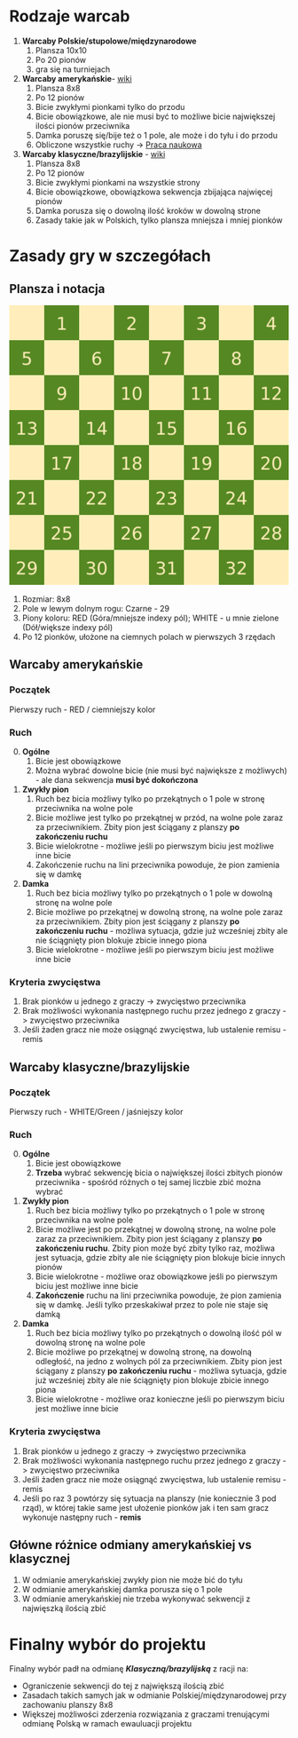 # Rodzaje warcab
1. **Warcaby Polskie/stupolowe/międzynarodowe**
    1. Plansza 10x10
    2. Po 20 pionów 
    3. gra się na turniejach
2. **Warcaby amerykańskie**- [wiki](https://en.wikipedia.org/wiki/English_draughts)
    1. Plansza 8x8
    2. Po 12 pionów
    3. Bicie zwykłymi pionkami tylko do przodu
    4. Bicie obowiązkowe, ale nie musi być to możliwe bicie największej ilości pionów przeciwnika
    5. Damka poruszę się/bije też o 1 pole, ale może i do tyłu i do przodu
    6. Obliczone wszystkie ruchy -> [Praca naukowa](http://library.msri.org/books/Book29/files/schaeffer.pdf)
3. **Warcaby klasyczne/brazylijskie** - [wiki](https://en.wikipedia.org/wiki/Brazilian_draughts)
    1. Plansza 8x8
    2. Po 12 pionów
    3. Bicie zwykłymi pionkami na wszystkie strony
    4. Bicie obowiązkowe, obowiązkowa sekwencja zbijająca najwięcej pionów
    5. Damka porusza się o dowolną ilość kroków w dowolną strone
    6. Zasady takie jak w Polskich, tylko plansza mniejsza i mniej pionków


# Zasady gry w szczegółach

## Plansza i notacja

![Notacja pól planszy](../assets/md_img/Draughts_Notation.png)

1. Rozmiar: 8x8
2. Pole w lewym dolnym rogu: Czarne - 29
3. Piony koloru: RED (Góra/mniejsze indexy pól); WHITE - u mnie zielone (Dół/większe indexy pól)
4. Po 12 pionków, ułożone na ciemnych polach w pierwszych 3 rzędach

## Warcaby amerykańskie

### Początek

Pierwszy ruch - RED / ciemniejszy kolor

### Ruch
0. **Ogólne**
    1. Bicie jest obowiązkowe
    2. Można wybrać dowolne bicie (nie musi być największe z możliwych) - ale dana sekwencja **musi być dokończona**
1. **Zwykły pion**
    1. Ruch bez bicia możliwy tylko po przekątnych o 1 pole w stronę przeciwnika na wolne pole
    2. Bicie możliwe jest tylko po przekątnej w przód, na wolne pole zaraz za przeciwnikiem. Zbity pion jest ściągany z planszy **po zakończeniu ruchu**
    3. Bicie wielokrotne - możliwe jeśli po pierwszym biciu jest możliwe inne bicie
    4. Zakończenie ruchu na lini przeciwnika powoduje, że pion zamienia się w damkę
2. **Damka**
    1. Ruch bez bicia możliwy tylko po przekątnych o 1 pole w dowolną stronę na wolne pole
    2. Bicie możliwe po przekątnej w dowolną stronę, na wolne pole zaraz za przeciwnikiem. Zbity pion jest ściągany z planszy **po zakończeniu ruchu** - możliwa sytuacja, gdzie już wcześniej zbity ale nie ściągnięty pion blokuje zbicie innego piona
    3. Bicie wielokrotne - możliwe jeśli po pierwszym biciu jest możliwe inne bicie

### Kryteria zwycięstwa
1. Brak pionków u jednego z graczy -> zwycięstwo przeciwnika
2. Brak możliwości wykonania następnego ruchu przez jednego z graczy -> zwycięstwo przeciwnika
3. Jeśli żaden gracz nie może osiągnąć zwycięstwa, lub ustalenie remisu - remis

## Warcaby klasyczne/brazylijskie

### Początek

Pierwszy ruch - WHITE/Green / jaśniejszy kolor

### Ruch
0. **Ogólne**
    1. Bicie jest obowiązkowe
    2. **Trzeba** wybrać sekwencję bicia o największej ilości zbitych pionów przeciwnika - spośród różnych o tej samej liczbie zbić można wybrać
1. **Zwykły pion**
    1. Ruch bez bicia możliwy tylko po przekątnych o 1 pole w stronę przeciwnika na wolne pole
    2. Bicie możliwe jest po przekątnej w dowolną stronę, na wolne pole zaraz za przeciwnikiem. Zbity pion jest ściągany z planszy **po zakończeniu ruchu**. Zbity pion może być zbity tylko raz, możliwa jest sytuacja, gdzie zbity ale nie ściągnięty pion blokuje bicie innych pionów
    3. Bicie wielokrotne - możliwe oraz obowiązkowe jeśli po pierwszym biciu jest możliwe inne bicie
    4. **Zakończenie** ruchu na lini przeciwnika powoduje, że pion zamienia się w damkę. Jeśli tylko przeskakiwał przez to pole nie staje się damką
2. **Damka**
    1. Ruch bez bicia możliwy tylko po przekątnych o dowolną ilość pól w dowolną stronę na wolne pole
    2. Bicie możliwe po przekątnej w dowolną stronę, na dowolną odległość, na jedno z wolnych pól za przeciwnikiem. Zbity pion jest ściągany z planszy **po zakończeniu ruchu** - możliwa sytuacja, gdzie już wcześniej zbity ale nie ściągnięty pion blokuje zbicie innego piona
    3. Bicie wielokrotne - możliwe oraz konieczne jeśli po pierwszym biciu jest możliwe inne bicie

### Kryteria zwycięstwa
1. Brak pionków u jednego z graczy -> zwycięstwo przeciwnika
2. Brak możliwości wykonania następnego ruchu przez jednego z graczy -> zwycięstwo przeciwnika
3. Jeśli żaden gracz nie może osiągnąć zwycięstwa, lub ustalenie remisu - remis
4. Jeśli po raz 3 powtórzy się sytuacja na planszy (nie koniecznie 3 pod rząd), w której takie same jest ułożenie pionków jak i ten sam gracz wykonuje następny ruch - **remis**

## Główne różnice odmiany amerykańskiej vs klasycznej
1. W odmianie amerykańskiej zwykły pion nie może bić do tyłu
2. W odmianie amerykańskiej damka porusza się o 1 pole
3. W odmianie amerykańskiej nie trzeba wykonywać sekwencji z najwięszką ilością zbić


# Finalny wybór do projektu

Finalny wybór padł na odmianę ***Klasyczną/brazylijską*** z racji na:
- Ograniczenie sekwencji do tej z największą ilością zbić
- Zasadach takich samych jak w odmianie Polskiej/międzynarodowej przy zachowaniu planszy 8x8
- Większej możliwości zderzenia rozwiązania z graczami trenującymi odmianę Polską w ramach ewauluacji projektu